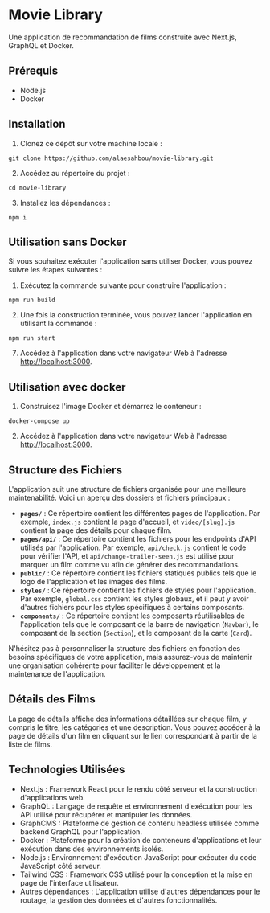 # Movie Library

Une application de recommandation de films construite avec Next.js, GraphQL et Docker.

## Prérequis

- Node.js
- Docker

## Installation

1. Clonez ce dépôt sur votre machine locale :

```
git clone https://github.com/alaesahbou/movie-library.git
```

2. Accédez au répertoire du projet :

```
cd movie-library
```

3. Installez les dépendances :

```
npm i
```
## Utilisation sans Docker

Si vous souhaitez exécuter l'application sans utiliser Docker, vous pouvez suivre les étapes suivantes :

1. Exécutez la commande suivante pour construire l'application :

```
npm run build
```

2. Une fois la construction terminée, vous pouvez lancer l'application en utilisant la commande :

```
npm run start
```

7. Accédez à l'application dans votre navigateur Web à l'adresse [http://localhost:3000](http://localhost:3000).

## Utilisation avec docker

1. Construisez l'image Docker et démarrez le conteneur :

```
docker-compose up
```

2. Accédez à l'application dans votre navigateur Web à l'adresse [http://localhost:3000](http://localhost:3000).

## Structure des Fichiers

L'application suit une structure de fichiers organisée pour une meilleure maintenabilité. Voici un aperçu des dossiers et fichiers principaux :

- **`pages/`** : Ce répertoire contient les différentes pages de l'application. Par exemple, `index.js` contient la page d'accueil, et `video/[slug].js` contient la page des détails pour chaque film.
- **`pages/api/`** : Ce répertoire contient les fichiers pour les endpoints d'API utilisés par l'application. Par exemple, `api/check.js` contient le code pour vérifier l'API, et `api/change-trailer-seen.js` est utilisé pour marquer un film comme vu afin de générer des recommandations.
- **`public/`** : Ce répertoire contient les fichiers statiques publics tels que le logo de l'application et les images des films.
- **`styles/`** : Ce répertoire contient les fichiers de styles pour l'application. Par exemple, `global.css` contient les styles globaux, et il peut y avoir d'autres fichiers pour les styles spécifiques à certains composants.
- **`components/`** : Ce répertoire contient les composants réutilisables de l'application tels que le composant de la barre de navigation (`Navbar`), le composant de la section (`Section`), et le composant de la carte (`Card`).

N'hésitez pas à personnaliser la structure des fichiers en fonction des besoins spécifiques de votre application, mais assurez-vous de maintenir une organisation cohérente pour faciliter le développement et la maintenance de l'application.

## Détails des Films

La page de détails affiche des informations détaillées sur chaque film, y compris le titre, les catégories et une description. Vous pouvez accéder à la page de détails d'un film en cliquant sur le lien correspondant à partir de la liste de films.

## Technologies Utilisées

- Next.js : Framework React pour le rendu côté serveur et la construction d'applications web.
- GraphQL : Langage de requête et environnement d'exécution pour les API utilisé pour récupérer et manipuler les données.
- GraphCMS : Plateforme de gestion de contenu headless utilisée comme backend GraphQL pour l'application.
- Docker : Plateforme pour la création de conteneurs d'applications et leur exécution dans des environnements isolés.
- Node.js : Environnement d'exécution JavaScript pour exécuter du code JavaScript côté serveur.
- Tailwind CSS : Framework CSS utilisé pour la conception et la mise en page de l'interface utilisateur.
- Autres dépendances : L'application utilise d'autres dépendances pour le routage, la gestion des données et d'autres fonctionnalités.
